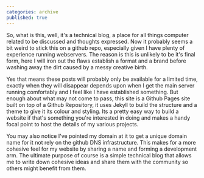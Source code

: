 ```yaml
---
categories: archive
published: true
---
```


So, what is this, well, it's a technical blog, a place for all things computer related to be discussed and thoughts expressed. Now it probably seems a bit weird to stick this on a github repo, especially given I have plenty of experience running webservers. The reason is this is unlikely to be it's final form, here I will iron out the flaws establish a format and a brand before washing away the dirt caused by a messy creative birth.

Yes that means these posts will probably only be available for a limited time, exactly when they will disappear depends upon when I get the main server running comfortably and I feel like I have established something. But enough about what may not come to pass, this site is a Github Pages site built on top of a Github Repository, it uses Jekyll to build the structure and a theme to give it its colour and styling. Its a pretty easy way to build a website if that's something you're interested in doing and makes a handy focal point to host the details of my various projects.

You may also notice I've pointed my domain at it to get a unique domain name for it not rely on the github DNS infrastructure. This makes for a more cohesive feel for my website by sharing a name and forming a development arm. The ultimate purpose of course is a simple technical blog that allows me to write down cohesive ideas and share them with the community so others might benefit from them.
